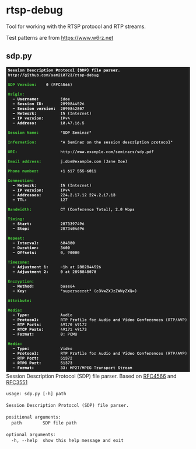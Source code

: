 # rtsp-debug
Tool for working with the RTSP protocol and RTP streams.

Test patterns are from https://www.w6rz.net

## sdp.py
![sdp.py](img/SDP.png)
Session Description Protocol (SDP) file parser. Based on [RFC4566](https://tools.ietf.org/html/rfc4566) and [RFC3551](https://tools.ietf.org/html/rfc3551)

```
usage: sdp.py [-h] path

Session Description Protocol (SDP) file parser.

positional arguments:
  path        SDP file path

optional arguments:
  -h, --help  show this help message and exit
```